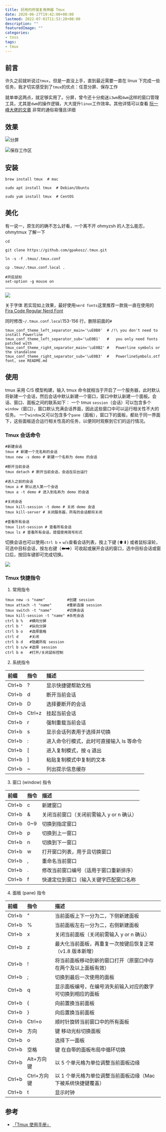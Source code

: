 ```yaml
---
title: 好用的终端复用神器 Tmux
date: 2020-06-27T19:42:00+08:00
lastmod: 2022-07-01T11:53:28+08:00
description: ""
featuredImage: ""
categories:
- toss
tags:
- tmux
---
```


## 前言

许久之前就听说过`tmux`，但是一直没上手，直到最近需要一直在 linux 下完成一些任务，我才切实感受到了`tmux`的优点：任意分屏、保存工作

就单单这两点，就足够实用了。分屏，曾今还十分痴迷`i3wm`和`dwm`这样的窗口管理工具，尤其是`dwm`的操作逻辑，大大提升`linux`工作效率。其他详情可以查看 [阮一峰大佬的文章](http://www.ruanyifeng.com/blog/2019/10/tmux.html) 非常的通俗易懂且详细

## 效果

![分屏](./assets/e788a9d863b3f.gif)

![保存工作区](./assets/c3bb07f43d184.gif)

## 安装
```
brew install tmux  # mac

sudo apt install tmux  # Debian/Ubuntu

sudo yum install tmux  # CentOS

```

## 美化

有一说一，原生的的确不怎么好看，一个离不开 ohmyzsh 的人怎么能忍，ohmytmux 了解一下

```shell
cd

git clone https://github.com/gpakosz/.tmux.git

ln -s -f .tmux/.tmux.conf

cp .tmux/.tmux.conf.local .

#开启鼠标
set-option -g mouse on
```
---

![](./assets/5547af52c7a8c.png)

关于字体 若实现如上效果，最好使用`nerd fonts`这里推荐一款我一直在使用的 
[Fira Code Regular Nerd Font](https://github.com/ZGGSONG/vim/raw/master/Fira%20Code%20Regular%20Nerd%20Font%20Complete.ttf")

同时修改`~/.tmux.conf.local`153-156 行，删除前面的`#`
```
tmux_conf_theme_left_separator_main='\uE0B0'  # /!\ you don't need to install Powerline
tmux_conf_theme_left_separator_sub='\uE0B1'   #   you only need fonts patched with
tmux_conf_theme_right_separator_main='\uE0B2' #   Powerline symbols or the standalone
tmux_conf_theme_right_separator_sub='\uE0B3'  #   PowerlineSymbols.otf font, see README.md
```

## 使用

tmux 采用 C/S 模型构建，输入 tmux 命令就相当于开启了一个服务器，此时默认将新建一个会话，然后会话中默认新建一个窗口，窗口中默认新建一个面板。会话、窗口、面板之间的联系如下：
一个 tmux `session`（会话）可以包含多个`window`（窗口），窗口默认充满会话界面，因此这些窗口中可以运行相关性不大的任务。
一个`window`又可以包含多个`pane`（面板），窗口下的面板，都处于同一界面下，这些面板适合运行相关性高的任务，以便同时观察到它们的运行情况。

### Tmux 会话命令
```
#新建会话
tmux # 新建一个无名称的会话
tmux new -s demo # 新建一个名称为 demo 的会话

#断开当前会话
tmux detach # 断开当前会话，会话在后台运行

#进入之前的会话
tmux a # 默认进入第一个会话
tmux a -t demo # 进入到名称为 demo 的会话

#关闭会话
tmux kill-session -t demo # 关闭 demo 会话
tmux kill-server # 关闭服务器，所有的会话都将关闭

#查看所有会话
tmux list-session # 查看所有会话
tmux ls # 查看所有会话，提倡使用简写形式
```
切换会话也可以使用`ctrl b` + `w`/`s`查看会话列表，按上下键 (⬆︎⬇︎) 或者鼠标滚轮，可选中目标会话，按左右键（⬅➡）可收起或展开会话的窗口，选中目标会话或窗口后，按回车键即可完成切换。

![](./assets/11604eef85606.png)

### Tmux 快捷指令

1. 常用指令

```shell
tmux new -s "name"          #创建 session
tmux attach -t "name"       #重新连接 session
tmux switch -t "name"       #切换会话
tmux kill-session -t "name" #杀死会话
ctrl b %   #横向分屏
ctrl b "   #纵向分屏
ctrl b o   #选择窗格
ctrl d     #关闭
ctrl b d   #隐藏所有 session
ctrl b s/w #选择 session
ctrl b m   #打开/关闭鼠标控制
```

2. 系统指令

| 前缀 | 指令 | 描述 |
|  :--- |  :--- |  :--- |
Ctrl+b | ? | 显示快捷键帮助文档
Ctrl+b | d | 断开当前会话
Ctrl+b | D | 选择要断开的会话
Ctrl+b | Ctrl+z | 挂起当前会话
Ctrl+b | r | 强制重载当前会话
Ctrl+b | s | 显示会话列表用于选择并切换
Ctrl+b | : | 进入命令行模式，此时可直接输入 ls 等命令
Ctrl+b | [ | 进入复制模式，按 q 退出
Ctrl+b | ] | 粘贴复制模式中复制的文本
Ctrl+b | ~ | 列出提示信息缓存

3. 窗口 (window) 指令

|前缀	|   指令	|   描述|
|  :--- |  :--- |  :--- |
Ctrl+b	|   c	|   新建窗口
Ctrl+b	|   &	|   关闭当前窗口（关闭前需输入 y or n 确认）
Ctrl+b	|   0~9	|   切换到指定窗口
Ctrl+b	|   p	|   切换到上一窗口
Ctrl+b	|   n	|   切换到下一窗口
Ctrl+b	|   w	|   打开窗口列表，用于且切换窗口
Ctrl+b	|   ,	|   重命名当前窗口
Ctrl+b	|   .	|   修改当前窗口编号（适用于窗口重新排序）
Ctrl+b	|   f	|   快速定位到窗口（输入关键字匹配窗口名称

4. 面板 (pane) 指令

|前缀	|   指令	|   描述|
|  :--- |  :--- |  :--- |
Ctrl+b	|   "	|   当前面板上下一分为二，下侧新建面板
Ctrl+b	|   %	|   当前面板左右一分为二，右侧新建面板
Ctrl+b	|   x	|   关闭当前面板（关闭前需输入 y or n 确认）
Ctrl+b	|   z	|   最大化当前面板，再重复一次按键后恢复正常（v1.8 版本新增）
Ctrl+b	|   !	|   将当前面板移动到新的窗口打开（原窗口中存在两个及以上面板有效）
Ctrl+b	|   ;	|   切换到最后一次使用的面板
Ctrl+b	|   q	|   显示面板编号，在编号消失前输入对应的数字可切换到相应的面板
Ctrl+b	|   {	|   向前置换当前面板
Ctrl+b	|   }	|   向后置换当前面板
Ctrl+b	|   Ctrl+o	|   顺时针旋转当前窗口中的所有面板
Ctrl+b	|   方向|   键	移动光标切换面板
Ctrl+b	|   o	|   选择下一面板
Ctrl+b	|   空格|   键	在自带的面板布局中循环切换
Ctrl+b	|   Alt+方向键	|   以 5 个单元格为单位调整当前面板边缘
Ctrl+b	|   Ctrl+方向键	|   以 1 个单元格为单位调整当前面板边缘（Mac 下被系统快捷键覆盖）
Ctrl+b	|   t	|   显示时钟

## 参考

- [「Tmux 使用手册」](http://louiszhai.github.io/2017/09/30/tmux/)

